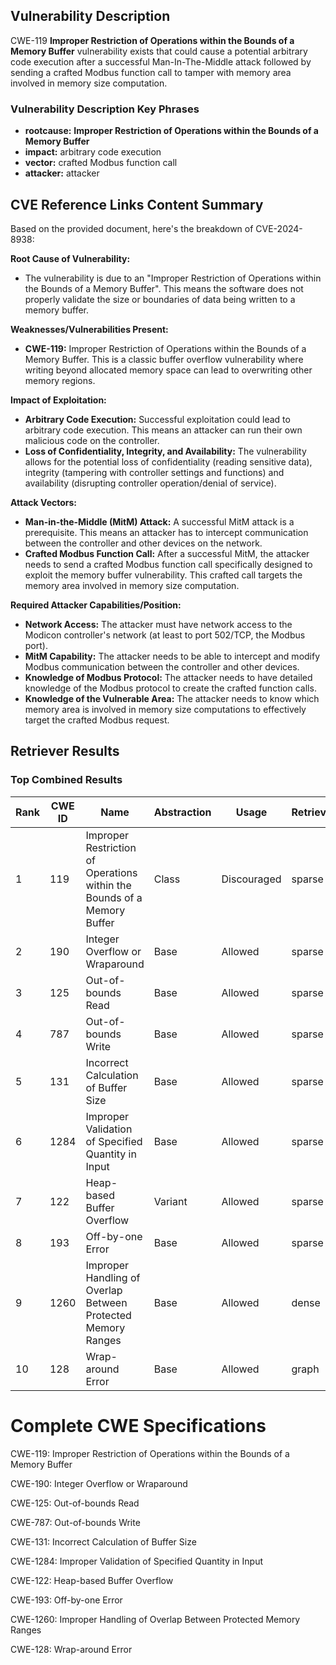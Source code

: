 ## Vulnerability Description
CWE-119 **Improper Restriction of Operations within the Bounds of a Memory Buffer** vulnerability exists that could cause a potential arbitrary code execution after a successful Man-In-The-Middle attack followed by sending a crafted Modbus function call to tamper with memory area involved in memory size computation.

### Vulnerability Description Key Phrases
- **rootcause:** **Improper Restriction of Operations within the Bounds of a Memory Buffer**
- **impact:** arbitrary code execution
- **vector:** crafted Modbus function call
- **attacker:** attacker

## CVE Reference Links Content Summary
Based on the provided document, here's the breakdown of CVE-2024-8938:

**Root Cause of Vulnerability:**
- The vulnerability is due to an "Improper Restriction of Operations within the Bounds of a Memory Buffer". This means the software does not properly validate the size or boundaries of data being written to a memory buffer.

**Weaknesses/Vulnerabilities Present:**
- **CWE-119:** Improper Restriction of Operations within the Bounds of a Memory Buffer. This is a classic buffer overflow vulnerability where writing beyond allocated memory space can lead to overwriting other memory regions.

**Impact of Exploitation:**
- **Arbitrary Code Execution:** Successful exploitation could lead to arbitrary code execution. This means an attacker can run their own malicious code on the controller.
- **Loss of Confidentiality, Integrity, and Availability:** The vulnerability allows for the potential loss of confidentiality (reading sensitive data), integrity (tampering with controller settings and functions) and availability (disrupting controller operation/denial of service).

**Attack Vectors:**
- **Man-in-the-Middle (MitM) Attack:** A successful MitM attack is a prerequisite. This means an attacker has to intercept communication between the controller and other devices on the network.
- **Crafted Modbus Function Call:**  After a successful MitM, the attacker needs to send a crafted Modbus function call specifically designed to exploit the memory buffer vulnerability. This crafted call targets the memory area involved in memory size computation.

**Required Attacker Capabilities/Position:**
- **Network Access:** The attacker must have network access to the Modicon controller's network (at least to port 502/TCP, the Modbus port).
- **MitM Capability:** The attacker needs to be able to intercept and modify Modbus communication between the controller and other devices.
- **Knowledge of Modbus Protocol:** The attacker needs to have detailed knowledge of the Modbus protocol to create the crafted function calls.
- **Knowledge of the Vulnerable Area:** The attacker needs to know which memory area is involved in memory size computations to effectively target the crafted Modbus request.

## Retriever Results

### Top Combined Results

| Rank | CWE ID | Name | Abstraction | Usage  | Retrievers | Individual Scores |
|------|--------|------|-------------|-------|------------|-------------------|
| 1 | 119 | Improper Restriction of Operations within the Bounds of a Memory Buffer | Class | Discouraged | sparse | 0.447 |
| 2 | 190 | Integer Overflow or Wraparound | Base | Allowed | sparse | 0.386 |
| 3 | 125 | Out-of-bounds Read | Base | Allowed | sparse | 0.382 |
| 4 | 787 | Out-of-bounds Write | Base | Allowed | sparse | 0.362 |
| 5 | 131 | Incorrect Calculation of Buffer Size | Base | Allowed | sparse | 0.361 |
| 6 | 1284 | Improper Validation of Specified Quantity in Input | Base | Allowed | sparse | 0.359 |
| 7 | 122 | Heap-based Buffer Overflow | Variant | Allowed | sparse | 0.358 |
| 8 | 193 | Off-by-one Error | Base | Allowed | sparse | 0.346 |
| 9 | 1260 | Improper Handling of Overlap Between Protected Memory Ranges | Base | Allowed | dense | 0.715 |
| 10 | 128 | Wrap-around Error | Base | Allowed | graph | 0.003 |



# Complete CWE Specifications

CWE-119: Improper Restriction of Operations within the Bounds of a Memory Buffer

CWE-190: Integer Overflow or Wraparound

CWE-125: Out-of-bounds Read

CWE-787: Out-of-bounds Write

CWE-131: Incorrect Calculation of Buffer Size

CWE-1284: Improper Validation of Specified Quantity in Input

CWE-122: Heap-based Buffer Overflow

CWE-193: Off-by-one Error

CWE-1260: Improper Handling of Overlap Between Protected Memory Ranges

CWE-128: Wrap-around Error